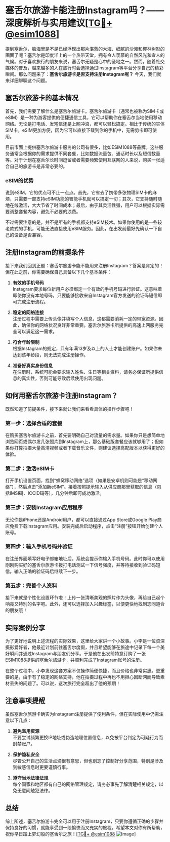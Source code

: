 # 塞舌尔旅游卡能注册Instagram吗？——深度解析与实用建议[[TG💪+ @esim1088](https://t.me/s/esim1088)]

提到塞舌尔，脑海里是不是已经浮现出那片湛蓝的大海、细腻的沙滩和椰林树影的画面了呢？塞舌尔是印度洋上的一个热带天堂，拥有令人羡慕的自然风光和宜人的气候。对于喜欢旅行的朋友来说，塞舌尔无疑是心中的圣地之一。然而，随着社交媒体的普及，越来越多的人在旅行时会选择通过Instagram等平台分享自己的精彩瞬间。那么问题来了：**塞舌尔旅游卡是否支持注册Instagram呢？** 今天，我们就来详细聊聊这个问题。

## 塞舌尔旅游卡的基本情况

首先，我们需要了解什么是塞舌尔旅游卡。塞舌尔旅游卡（通常也被称为SIM卡或eSIM）是一种为游客提供的便捷通信工具，它可以帮助你在塞舌尔当地使用移动网络。无论是打电话、发短信还是上网冲浪，都可以轻松搞定。相比于传统的实体SIM卡，eSIM更加方便，因为它可以直接下载到你的手机中，无需剪卡即可使用。

目前市面上提供塞舌尔旅游卡服务的公司有很多，比如ESIM1088等品牌。这些服务通常会根据你的需求提供不同套餐，比如数据流量包、通话时长以及短信数量等。对于计划在塞舌尔长时间逗留或者需要频繁使用互联网的人来说，购买一张适合自己的旅游卡是非常必要的。

### eSIM的优势

说到eSIM，它的优点可不止一点点。首先，它省去了携带多张物理SIM卡的麻烦，只需要一部支持eSIM功能的智能手机就可以搞定一切；其次，它支持随时随地在线激活，大大节省了时间成本；最后，由于其灵活性强，用户可以根据实际需要调整套餐内容，避免不必要的浪费。

不过需要注意的是，并不是所有的手机都支持eSIM技术。如果你使用的是一些较老款式的手机，可能无法直接使用eSIM服务。因此，在出发前最好先确认一下自己的设备是否兼容。

## 注册Instagram的前提条件

接下来我们回到正题：塞舌尔旅游卡能不能用来注册Instagram？答案是肯定的！但在此之前，你需要确保自己具备以下几个基本条件：

1. **有效的手机号码**  
   Instagram要求每位新用户必须绑定一个有效的手机号码进行验证。这意味着即使你没有本地号码，只要能够接收来自Instagram官方发送的验证码短信即可完成注册流程。

2. **稳定的网络连接**  
   注册过程中需要上传头像并填写个人信息，这都需要消耗一定的带宽资源。因此，确保你的网络状况良好非常重要。塞舌尔旅游卡所提供的高速上网服务完全可以满足这一需求。

3. **符合年龄限制**  
   根据Instagram的规定，只有年满13岁及以上的人士才能创建账户。如果你未达到该年龄段，则无法完成注册操作。

4. **准备好真实身份信息**  
   在注册时，系统可能会要求输入姓名、生日等相关资料，请务必保证所提供信息的真实性，否则可能导致后续使用出现问题。

## 如何用塞舌尔旅游卡注册Instagram？

既然知道了前提条件，接下来就让我们来看看具体的操作步骤吧！

### 第一步：选择合适的套餐
在购买塞舌尔旅游卡之前，首先要明确自己对流量的需求量。如果你只是想简单地浏览网页或偶尔发几张照片到Instagram上，那么基础版套餐应该就够用了；但如果你打算拍摄大量高清视频或者下载音乐文件，则建议选择高配版本以获得更好的体验。

### 第二步：激活eSIM卡
打开手机设置页面，找到“蜂窝移动网络”选项（如果是安卓机则可能是“移动网络”），然后点击“添加新eSIM”。接着按照提示输入从供应商那里获取的信息（包括IMSI码、ICCID码等），几分钟后即可成功激活。

### 第三步：安装Instagram应用程序
无论你是iPhone还是Android用户，都可以直接通过App Store或Google Play商店免费下载Instagram应用。安装完成后启动程序，点击“注册”按钮开始创建个人账号。

### 第四步：输入手机号码并验证
在注册界面填写好电子邮箱地址后，系统会提示你输入手机号码。此时你可以使用刚刚购买好的塞舌尔旅游卡拨打电话测试一下信号强度，并等待接收到验证码短信。输入正确的验证码后继续下一步。

### 第五步：完善个人资料
接下来就是个性化设置环节啦！上传一张清晰美观的照片作为头像，再给自己起个响亮又特别的名字吧。此外，还可以选择加入兴趣标签，以便更快地找到志同道合的朋友哦！

## 实际案例分享

为了更好地说明上述流程的实际效果，这里给大家讲一个小故事。小李是一位资深摄影爱好者，他最近计划前往塞舌尔度假，并且希望能够在旅途中记录下每一个美好瞬间并通过Instagram与朋友们分享。于是他在出发前特意订购了一张ESIM1088提供的塞舌尔旅游卡，并顺利完成了Instagram账号的注册。

在整个过程中，小李发现这套方案不仅操作简便快捷，而且价格也非常实惠。更重要的是，由于有了稳定的网络支持，他在拍摄过程中再也不用担心因断网而导致素材丢失的问题了。可以说，这次旅行完全超出了他的预期！

## 注意事项提醒

虽然塞舌尔旅游卡确实为Instagram注册提供了便利条件，但在实际使用中仍需注意以下几点：

1. **避免滥用资源**  
   不要尝试频繁更换IP地址或伪造地理位置信息，以免被平台判定为可疑行为而封禁账户。
   
2. **保护隐私安全**  
   尽管公开自己的生活点滴很有意思，但也别忘了控制好分享范围，特别是涉及到敏感信息时更要谨慎行事。

3. **遵守当地法律法规**  
   每个国家和地区都有自己的网络管理规定，请务必事先了解清楚相关规定，以免无意间触犯法律。

## 总结

综上所述，塞舌尔旅游卡完全可以用于注册Instagram，只要你遵循正确的步骤并保持良好的习惯，就能享受到一段愉快而又充实的旅程。希望本文对你有所帮助，祝你早日踏上梦幻般的塞舌尔之旅！[[TG💪+ @esim1088](https://t.me/s/esim1088) ![Image](https://i.postimg.cc/4NQfJmqS/Snipaste-2025-05-13-00-14-12.png)]